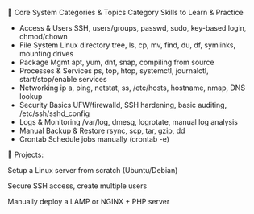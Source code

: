🧱 Core System Categories & Topics
Category	Skills to Learn & Practice
- Access & Users	SSH, users/groups, passwd, sudo, key-based login, chmod/chown
- File System	Linux directory tree, ls, cp, mv, find, du, df, symlinks, mounting drives
- Package Mgmt	apt, yum, dnf, snap, compiling from source
- Processes & Services	ps, top, htop, systemctl, journalctl, start/stop/enable services
- Networking	ip a, ping, netstat, ss, /etc/hosts, hostname, nmap, DNS lookup
- Security Basics	UFW/firewalld, SSH hardening, basic auditing, /etc/ssh/sshd_config
- Logs & Monitoring	/var/log, dmesg, logrotate, manual log analysis
- Manual Backup & Restore	rsync, scp, tar, gzip, dd
- Crontab	Schedule jobs manually (crontab -e)

🧪 Projects:

Setup a Linux server from scratch (Ubuntu/Debian)

Secure SSH access, create multiple users

Manually deploy a LAMP or NGINX + PHP server

